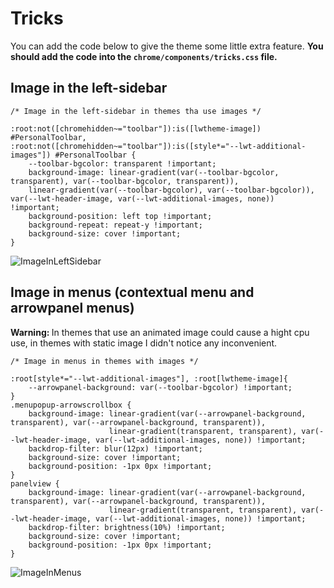 # Tricks

<p>You can add the code below to give the theme some little extra feature. <b>You should add the code into the <code>chrome/components/tricks.css</code> file.</b></p>

## Image in the left-sidebar

```
/* Image in the left-sidebar in themes tha use images */

:root:not([chromehidden~="toolbar"]):is([lwtheme-image]) #PersonalToolbar, 
:root:not([chromehidden~="toolbar"]):is([style*="--lwt-additional-images"]) #PersonalToolbar {
    --toolbar-bgcolor: transparent !important;
    background-image: linear-gradient(var(--toolbar-bgcolor, transparent), var(--toolbar-bgcolor, transparent)),
    linear-gradient(var(--toolbar-bgcolor), var(--toolbar-bgcolor)), var(--lwt-header-image, var(--lwt-additional-images, none)) !important;
    background-position: left top !important;
    background-repeat: repeat-y !important;
    background-size: cover !important;
}
```

![ImageInLeftSidebar](https://user-images.githubusercontent.com/22057609/228342105-0aadebca-eb96-407c-b0d3-a6bdfe5ba3f4.png)

## Image in menus (contextual menu and arrowpanel menus)

<p><b>Warning: </b>In themes that use  an animated image could cause a hight cpu use, in themes with static image I didn't notice any inconvenient. </p>

```
/* Image in menus in themes with images */
  
:root[style*="--lwt-additional-images"], :root[lwtheme-image]{
    --arrowpanel-background: var(--toolbar-bgcolor) !important;
}  
.menupopup-arrowscrollbox {
    background-image: linear-gradient(var(--arrowpanel-background, transparent), var(--arrowpanel-background, transparent)), 
                      linear-gradient(transparent, transparent), var(--lwt-header-image, var(--lwt-additional-images, none)) !important;
    backdrop-filter: blur(12px) !important;
    background-size: cover !important;
    background-position: -1px 0px !important;
}
panelview {
    background-image: linear-gradient(var(--arrowpanel-background, transparent), var(--arrowpanel-background, transparent)), 
                      linear-gradient(transparent, transparent), var(--lwt-header-image, var(--lwt-additional-images, none)) !important;
    backdrop-filter: brightness(10%) !important;
    background-size: cover !important;
    background-position: -1px 0px !important;
}
```

![ImageInMenus](https://user-images.githubusercontent.com/22057609/228356808-02b9cb92-ba4b-4769-a870-8b41b638c18f.png)

